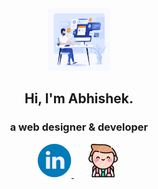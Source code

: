 
<div align="center">
  <img src="https://github.com/tripathi-abhishek/Projects/blob/master/developer.svg" style="width:100px; height:100px">
  <p><h2>Hi, I'm Abhishek.</h2></p>
  <p><h3>a web designer & developer</h3></p>
  <p></p>
  <p></p>
  <a class="social" href="https://www.linkedin.com/in/abhishek--tripathi/">
      <img src="https://github.com/tripathi-abhishek/Projects/blob/master/linkedin.svg" alt="linkedin">  
   </a>
   <a class="social" href="https://tripathi-abhishek.github.io/">
     <img src="https://github.com/tripathi-abhishek/Projects/blob/master/icon%20(1).svg" alt="website" style="margin-left:20px">
   </a>
   </div> 

